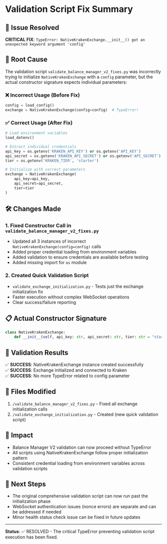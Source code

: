 # Validation Script Fix Summary

## 🎯 Issue Resolved
**CRITICAL FIX**: `TypeError: NativeKrakenExchange.__init__() got an unexpected keyword argument 'config'`

## 🔧 Root Cause
The validation script `validate_balance_manager_v2_fixes.py` was incorrectly trying to initialize `NativeKrakenExchange` with a `config` parameter, but the actual constructor signature expects individual parameters:

### ❌ Incorrect Usage (Before Fix)
```python
config = load_config()
exchange = NativeKrakenExchange(config=config)  # TypeError!
```

### ✅ Correct Usage (After Fix)
```python
# Load environment variables
load_dotenv()

# Extract individual credentials
api_key = os.getenv('KRAKEN_API_KEY') or os.getenv('API_KEY')
api_secret = os.getenv('KRAKEN_API_SECRET') or os.getenv('API_SECRET')
tier = os.getenv('KRAKEN_TIER', 'starter')

# Initialize with correct parameters
exchange = NativeKrakenExchange(
    api_key=api_key,
    api_secret=api_secret,
    tier=tier
)
```

## 🛠️ Changes Made

### 1. Fixed Constructor Call in `validate_balance_manager_v2_fixes.py`
- Updated all 3 instances of incorrect `NativeKrakenExchange(config=config)` calls
- Added proper credential loading from environment variables
- Added validation to ensure credentials are available before testing
- Added missing import for `os` module

### 2. Created Quick Validation Script
- `validate_exchange_initialization.py` - Tests just the exchange initialization fix
- Faster execution without complex WebSocket operations
- Clear success/failure reporting

## 📋 Actual Constructor Signature
```python
class NativeKrakenExchange:
    def __init__(self, api_key: str, api_secret: str, tier: str = "starter"):
```

## 🧪 Validation Results
✅ **SUCCESS**: NativeKrakenExchange instance created successfully  
✅ **SUCCESS**: Exchange initialized and connected to Kraken  
✅ **SUCCESS**: No more TypeError related to config parameter

## 📁 Files Modified
1. `/validate_balance_manager_v2_fixes.py` - Fixed all exchange initialization calls
2. `/validate_exchange_initialization.py` - Created (new quick validation script)

## 🎉 Impact
- Balance Manager V2 validation can now proceed without TypeError
- All scripts using NativeKrakenExchange follow proper initialization pattern
- Consistent credential loading from environment variables across validation scripts

## 🔄 Next Steps
- The original comprehensive validation script can now run past the initialization phase
- WebSocket authentication issues (nonce errors) are separate and can be addressed if needed
- Minor health status check issue can be fixed in future updates

---
**Status**: ✅ RESOLVED - The critical TypeError preventing validation script execution has been fixed.